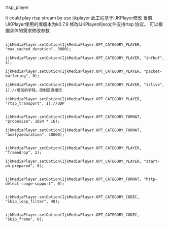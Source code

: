 rtsp_player

It could play rtsp stream by use ijkplayer 此工程基于IJKPlayer修改 当前IJKPlayer使用的库版本为k0.7.9 修改IJKPlayer的so文件支持rtsp 协议。 可以根据具体的需求修改参数

                ijkMediaPlayer.setOption(IjkMediaPlayer.OPT_CATEGORY_PLAYER, "max_cached_duration", 3000);
                ijkMediaPlayer.setOption(IjkMediaPlayer.OPT_CATEGORY_PLAYER, "infbuf", 1);
                ijkMediaPlayer.setOption(IjkMediaPlayer.OPT_CATEGORY_PLAYER, "packet-buffering", 0);
                ijkMediaPlayer.setOption(IjkMediaPlayer.OPT_CATEGORY_PLAYER, "islive", 1);//增加的字段。控制是直播流
                ijkMediaPlayer.setOption(IjkMediaPlayer.OPT_CATEGORY_PLAYER, "rtsp_transport", 1);//UDP

                ijkMediaPlayer.setOption(IjkMediaPlayer.OPT_CATEGORY_FORMAT, "probesize", 1024 * 16);
                ijkMediaPlayer.setOption(IjkMediaPlayer.OPT_CATEGORY_FORMAT, "analyzeduration", 50000);
                
                ijkMediaPlayer.setOption(IjkMediaPlayer.OPT_CATEGORY_PLAYER, "framedrop", 1);
                ijkMediaPlayer.setOption(IjkMediaPlayer.OPT_CATEGORY_PLAYER, "start-on-prepared", 0);

                ijkMediaPlayer.setOption(IjkMediaPlayer.OPT_CATEGORY_FORMAT, "http-detect-range-support", 0);

                ijkMediaPlayer.setOption(IjkMediaPlayer.OPT_CATEGORY_CODEC, "skip_loop_filter", 48);

                ijkMediaPlayer.setOption(IjkMediaPlayer.OPT_CATEGORY_CODEC, "skip_frame", 0);